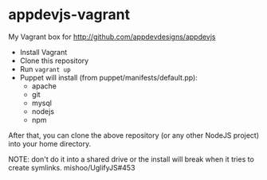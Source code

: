 # appdevjs-vagrant

My Vagrant box for http://github.com/appdevdesigns/appdevjs

* Install Vagrant
* Clone this repository
* Run `vagrant up`
* Puppet will install (from puppet/manifests/default.pp):
    * apache
    * git
    * mysql
    * nodejs
    * npm

After that, you can clone the above repository (or any other NodeJS project) into your home directory.

NOTE: don't do it into a shared drive or the install will break when it tries to create symlinks. mishoo/UglifyJS#453
